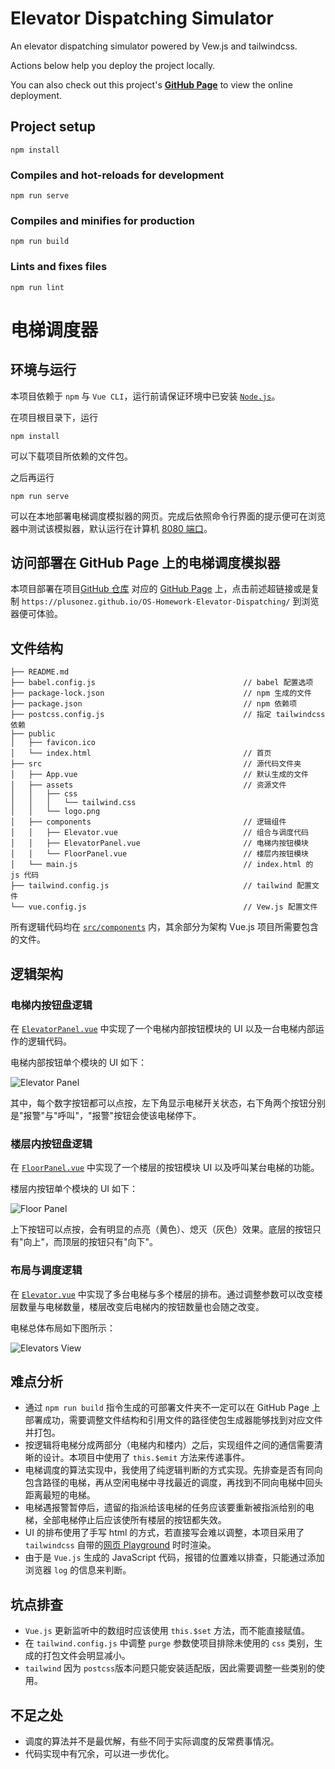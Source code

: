 # Elevator Dispatching Simulator

An elevator dispatching simulator powered by Vew.js and tailwindcss.

Actions below help you deploy the project locally.

You can also check out this project's **[GitHub Page](https://plusonez.github.io/OS-Homework-Elevator-Dispatching/)** to view the online deployment.

## Project setup
```
npm install
```

### Compiles and hot-reloads for development
```
npm run serve
```

### Compiles and minifies for production
```
npm run build
```

### Lints and fixes files
```
npm run lint
```

# 电梯调度器

## 环境与运行

本项目依赖于 `npm` 与 `Vue CLI`，运行前请保证环境中已安装 [`Node.js`](https:///nodejs.org/en/)。

在项目根目录下，运行
```
npm install
```
可以下载项目所依赖的文件包。

之后再运行
```
npm run serve
```
可以在本地部署电梯调度模拟器的网页。完成后依照命令行界面的提示便可在浏览器中测试该模拟器，默认运行在计算机 [8080 端口](http://localhost:8080)。

## 访问部署在 GitHub Page 上的电梯调度模拟器

本项目部署在项目[GitHub 仓库](https://github.com/PlusOneZ/OS-Homework-Elevator-Dispatching) 对应的 [GitHub Page](https://plusonez.github.io/OS-Homework-Elevator-Dispatching/) 上，点击前述超链接或是复制 
`https://plusonez.github.io/OS-Homework-Elevator-Dispatching/` 到浏览器便可体验。

## 文件结构
```
├── README.md
├── babel.config.js                                 // babel 配置选项
├── package-lock.json                               // npm 生成的文件
├── package.json                                    // npm 依赖项
├── postcss.config.js                               // 指定 tailwindcss 依赖
├── public
│   ├── favicon.ico
│   └── index.html                                  // 首页
├── src                                             // 源代码文件夹
│   ├── App.vue                                     // 默认生成的文件
│   ├── assets                                      // 资源文件
│   │   ├── css
│   │   │   └── tailwind.css
│   │   └── logo.png
│   ├── components                                  // 逻辑组件
│   │   ├── Elevator.vue                            // 组合与调度代码
│   │   ├── ElevatorPanel.vue                       // 电梯内按钮模块
│   │   └── FloorPanel.vue                          // 楼层内按钮模块
│   └── main.js                                     // index.html 的 js 代码
├── tailwind.config.js                              // tailwind 配置文件
└── vue.config.js                                   // Vew.js 配置文件
```

所有逻辑代码均在 [`src/components`](/src/components) 内，其余部分为架构 Vue.js 项目所需要包含的文件。

## 逻辑架构

### 电梯内按钮盘逻辑

在 [`ElevatorPanel.vue`](/src/components/ElevatorPanel.vue) 中实现了一个电梯内部按钮模块的 UI 以及一台电梯内部运作的逻辑代码。

电梯内部按钮单个模块的 UI 如下：

![Elevator Panel](img/elevator_panel.png)

其中，每个数字按钮都可以点按，左下角显示电梯开关状态，右下角两个按钮分别是"报警"与"呼叫"，"报警"按钮会使该电梯停下。

### 楼层内按钮盘逻辑

在 [`FloorPanel.vue`](/src/components/FloorPanel.vue) 中实现了一个楼层的按钮模块 UI 以及呼叫某台电梯的功能。

楼层内按钮单个模块的 UI 如下：

![Floor Panel](img/floor_panel.png)

上下按钮可以点按，会有明显的点亮（黄色）、熄灭（灰色）效果。底层的按钮只有"向上"，而顶层的按钮只有"向下"。

### 布局与调度逻辑

在 [`Elevator.vue`](src/components/Elevator.vue) 中实现了多台电梯与多个楼层的排布。通过调整参数可以改变楼层数量与电梯数量，楼层改变后电梯内的按钮数量也会随之改变。

电梯总体布局如下图所示：

![Elevators View](img/elevator.png)


## 难点分析

* 通过 `npm run build` 指令生成的可部署文件夹不一定可以在 GitHub Page 上部署成功，需要调整文件结构和引用文件的路径使包生成器能够找到对应文件并打包。
* 按逻辑将电梯分成两部分（电梯内和楼内）之后，实现组件之间的通信需要清晰的设计。本项目中使用了 `this.$emit` 方法来传递事件。
* 电梯调度的算法实现中，我使用了纯逻辑判断的方式实现。先排查是否有同向包含路径的电梯，再从空闲电梯中寻找最近的调度，再找到不同向电梯中回头距离最短的电梯。
* 电梯遇报警暂停后，遗留的指派给该电梯的任务应该要重新被指派给别的电梯，全部电梯停止后应该使所有楼层的按钮都失效。
* UI 的排布使用了手写 html 的方式，若直接写会难以调整，本项目采用了 `tailwindcss` 自带的[网页 Playground](https://play.tailwindcss.com/) 时时渲染。
* 由于是 `Vue.js` 生成的 JavaScript 代码，报错的位置难以排查，只能通过添加浏览器 `log` 的信息来判断。

## 坑点排查

* `Vue.js` 更新监听中的数组时应该使用 `this.$set` 方法，而不能直接赋值。
* 在 `tailwind.config.js` 中调整 `purge` 参数使项目排除未使用的 `css` 类别，生成的打包文件会明显减小。
* `tailwind` 因为 `postcss`版本问题只能安装适配版，因此需要调整一些类别的使用。

## 不足之处
* 调度的算法并不是最优解，有些不同于实际调度的反常费事情况。
* 代码实现中有冗余，可以进一步优化。
